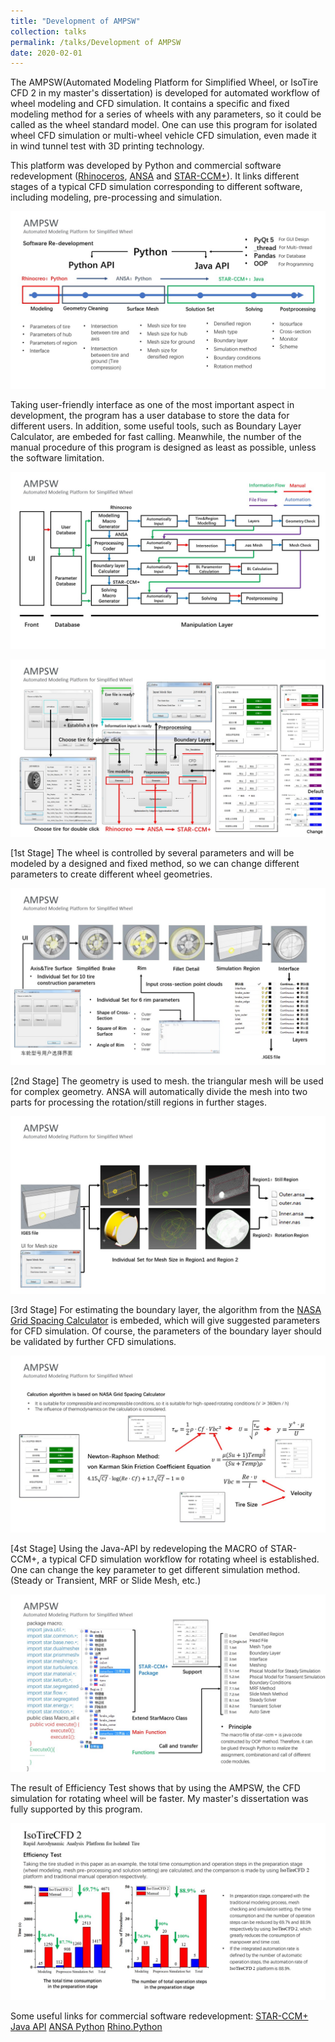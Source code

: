 ```yaml
---
title: "Development of AMPSW"
collection: talks
permalink: /talks/Development of AMPSW
date: 2020-02-01
---
```


The AMPSW(Automated Modeling Platform for Simplified Wheel, or IsoTire CFD 2 in my master's dissertation) is developed for automated workflow of wheel modeling and CFD simulation. It contains a specific and fixed modeling method for a series of wheels with any parameters, so it could be called as the wheel standard model. One can use this program for isolated wheel CFD simulation or multi-wheel vehicle CFD simulation, even made it in wind tunnel test with 3D printing technology.

This platform was developed by Python and commercial software redevelopment ([Rhinoceros](https://www.rhino3d.com/en/), [ANSA](https://www.beta-cae.com/ansa.htm) and [STAR-CCM+](https://plm.sw.siemens.com/en-US/simcenter/fluids-thermal-simulation/star-ccm/)). It links different stages of a typical CFD simulation corresponding to different software, including modeling, pre-processing and simulation. 

![AMPSW-1](../images/AMPSW-1.JPG)

Taking user-friendly interface as one of the most important aspect in development, the program has a user database to store the data for different users. In addition, some useful tools, such as Boundary Layer Calculator, are embeded for fast calling. Meanwhile, the number of the manual procedure of this program is designed as least as possible, unless the software limitation.

![AMPSW-2](../images/AMPSW-2.JPG)

![AMPSW-3](../images/AMPSW-3.JPG)

[1st Stage] The wheel is controlled by several parameters and will be modeled by a designed and fixed method, so we can change different parameters to create different wheel geometries.

![AMPSW-4](../images/AMPSW-4.JPG)

[2nd Stage] The geometry is used to mesh. the triangular mesh will be used for complex geometry. ANSA will automatically divide the mesh into two parts for processing the rotation/still regions in further stages.

![AMPSW-5](../images/AMPSW-5.JPG)

[3rd Stage] For estimating the boundary layer, the algorithm from the [NASA Grid Spacing Calculator](https://geolab.larc.nasa.gov/APPS/YPlus/) is embeded, which will give suggested parameters for CFD simulation. Of course, the parameters of the boundary layer should be validated by further CFD simulations.

![AMPSW-6](../images/AMPSW-6.JPG)

[4st Stage] Using the Java-API by redeveloping the MACRO of STAR-CCM+, a typical CFD simulation workflow for rotating wheel is established. One can change the key parameter to get different simulation method. (Steady or Transient, MRF or Slide Mesh, etc.)

![AMPSW-7](../images/AMPSW-7.JPG)

The result of Efficiency Test shows that by using the AMPSW, the CFD simulation for rotating wheel will be faster. My master's dissertation was fully supported by this program.

![AMPSW-8](../images/AMPSW-8.JPG)

Some useful links for commercial software redevelopment:
[STAR-CCM+ Java API](https://community.sw.siemens.com/s/topic/0TO4O000000YThBWAW/simcenter-starccm-java-macros)
[ANSA Python](https://github.com/qd-cae/qd-ansa-extension)
[Rhino.Python](https://developer.rhino3d.com/api/RhinoScriptSyntax/)
